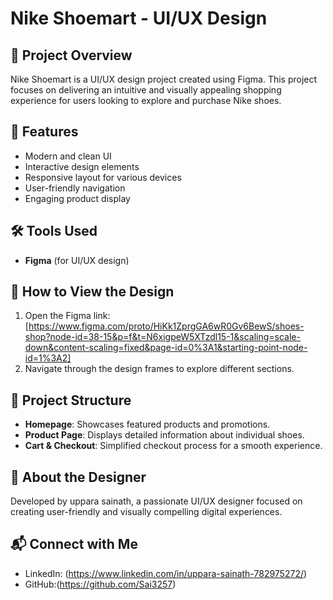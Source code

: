 # Nike Shoemart - UI/UX Design  

## 📌 Project Overview  
Nike Shoemart is a UI/UX design project created using Figma. This project focuses on delivering an intuitive and visually appealing shopping experience for users looking to explore and purchase Nike shoes.  

## 🎨 Features  
- Modern and clean UI  
- Interactive design elements  
- Responsive layout for various devices  
- User-friendly navigation  
- Engaging product display  

## 🛠️ Tools Used  
- **Figma** (for UI/UX design)  



## 🚀 How to View the Design  
1. Open the Figma link: [https://www.figma.com/proto/HiKk1ZprgGA6wR0Gv6BewS/shoes-shop?node-id=38-15&p=f&t=N6xigpeW5XTzdl15-1&scaling=scale-down&content-scaling=fixed&page-id=0%3A1&starting-point-node-id=1%3A2]  
2. Navigate through the design frames to explore different sections.  

## 📂 Project Structure  
- **Homepage**: Showcases featured products and promotions.  
- **Product Page**: Displays detailed information about individual shoes.  
- **Cart & Checkout**: Simplified checkout process for a smooth experience.  

## 📢 About the Designer  
Developed by uppara sainath, a passionate UI/UX designer focused on creating user-friendly and visually compelling digital experiences.  

## 📬 Connect with Me  
- LinkedIn: (https://www.linkedin.com/in/uppara-sainath-782975272/)  
- GitHub:(https://github.com/Sai3257)  


